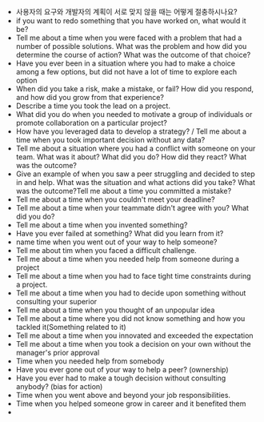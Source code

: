 * 사용자의 요구와 개발자의 계획이 서로 맞지 않을 때는 어떻게 절충하시나요?
* if you want to redo something that you have worked on, what would it be?
* Tell me about a time when you were faced with a problem that had a number of possible solutions. What was the problem and how did you determine the course of action? What was the outcome of that choice?
* Have you ever been in a situation where you had to make a choice among a few options, but did not have a lot of time to explore each option
* When did you take a risk, make a mistake, or fail? How did you respond, and how did you grow from that experience?
* Describe a time you took the lead on a project.
* What did you do when you needed to motivate a group of individuals or promote collaboration on a particular project?
* How have you leveraged data to develop a strategy? / Tell me about a time when you took important decision without any data?
* Tell me about a situation where you had a conflict with someone on your team. What was it about? What did you do? How did they react? What was the outcome?
* Give an example of when you saw a peer struggling and decided to step in and help. What was the situation and what actions did you take? What was the outcome?Tell me about a time you committed a mistake?
* Tell me about a time when you couldn't meet your deadline?
* Tell me about a time when your teammate didn't agree with you? What did you do?
* Tell me about a time when you invented something?
* Have you ever failed at something? What did you learn from it?
* name time when you went out of your way to help someone?
* Tell me about tim when you faced a difficult challenge.
* Tell me about a time when you needed help from someone during a project
* Tell me about a time when you had to face tight time constraints during a project.
* Tell me about a time when you had to decide upon something without consulting your superior
* Tell me about a time when you thought of an unpopular idea
* Tell me about a time where you did not know something and how you tackled it(Something related to it)
* Tell me about a time when you innovated and exceeded the expectation
* Tell me about a time when you took a decision on your own without the manager's prior approval
* Time when you needed help from somebody
* Have you ever gone out of your way to help a peer? (ownership)
* Have you ever had to make a tough decision without consulting anybody? (bias for action)
* Time when you went above and beyond your job responsibilities.
* Time when you helped someone grow in career and it benefited them
* 
